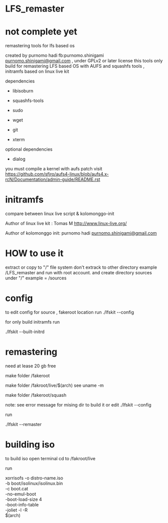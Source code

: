 # LFS_remaster

# not complete yet


remastering tools for lfs based os 

 created by purnomo hadi fb:purnomo.shinigami 
 purnomo.shinigami@gmail.com , under GPLv2 or later license 
 this tools only build for remastering LFS based OS
 with AUFS and squashfs tools , initramfs based on linux live kit 
 
 dependencies 
 
-  libisoburn
   
-  squashfs-tools
   
-  sudo
   
-  wget
   
-  git
   
-  xterm
 
 optional dependencies  
 
 -  dialog
 
 you must compile a kernel with aufs patch visit
 https://github.com/sfjro/aufs4-linux/blob/aufs4.x-rcN/Documentation/admin-guide/README.rst

# initramfs 
     
compare between linux live script & kolomonggo-init
     
Author of linux live kit : Tomas M <http://www.linux-live.org/>
     
Author of kolomonggo init: purnomo hadi <purnomo.shinigami@gmail.com>
     
 



 
# HOW to use it 
extract or copy to "/" file system don't extrack to other directory example /LFS_remaster
and run with root account. and create directory sources under "/" example  = /sources

# config 
to edit config for source , fakeroot location run
 ./lfskit --config 



for only build initramfs run  

 ./lfskit --built-initrd


# remastering 

need at lease 20 gb free 

make folder /fakeroot 

make folder /fakroot/live/$(arch) see  uname -m

make folder /fakeroot/squash

note: see error message for mising dir to build it or edit  ./lfskit --config 

run 

 ./lfskit --remaster
 
# building iso 

to build iso open terminal
cd to /fakroot/live

run 

xorrisofs -o distro-name.iso     \
          -b boot/isolinux/isolinux.bin \
          -c boot.cat                   \
          -no-emul-boot                 \
          -boot-load-size 4             \
          -boot-info-table              \
          -joliet -l -R                 \
          $(arch) 



